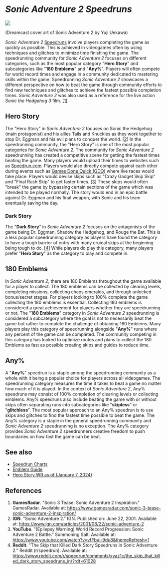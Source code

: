 
# *Sonic Adventure 2 Speedruns*
![](https://upload.wikimedia.org/wikipedia/en/9/99/Sonic_Adventure_2_cover.png)

(Dreamcast cover art of Sonic Adventure 2 by Yuji Uekawa)

*Sonic Adventure 2* [Speedruns](https://en.wikipedia.org/wiki/Speedrunning) involve players completing the game as quickly as possible. 
This is achieved in videogames often by using techniques and glitches to minimize time finishing the game. The speedrunning community for 
*Sonic Adventure 2* focuses on different categories, such as the most popular category "**Hero Story**" and subcategories like "**180 Emblems**"
and "**Any%**". Players will often compete for world record times and engage in a community dedicated to mastering skills within the game. 
Speedrunning *Sonic Adventure 2* showcases a different perspective on how to beat the game through community efforts to find new techniques and 
glitches to achieve the fastest possible completion times. *Sonic Adventure 2* was also used as a reference for the live action
*Sonic the Hedgehog 3* film. [[1]](https://www.gamesradar.com/sonic-3-tease-sonic-adventure-2-inspiration/)

## Hero Story
The "Hero Story" in *Sonic Adventure 2* focuses on Sonic the Hedgehog (main protagonist) and his allies Tails and Knuckles as they work together
to stop Dr. Eggman and his evil plans to conquer the world. [[2]](https://www.ign.com/articles/2001/06/22/sonic-adventure-2) In the speedrunning community, the "Hero Story" is one of the most popular categories
for *Sonic Adventure 2*. The community for *Sonic Adventure 2* speedrunning has created a competitive scene for getting the fastest times beating
the game. Many players would upload their times to websites such as [Speedrun.com](Speedrun.com). Players would also directly compete against 
each other during events such as [Games Done Quick (GDQ)](gamesdonequick.com) where live races would take place. Players would devise skips such
as "Crazy Gadget Skip Skip" and "Final Rush Skip" to get faster times. [[3]](https://www.youtube.com/watch?v=vfFbui-9du8&themeRefresh=1) These skips would often "break" the game by bypassing certain sections of
the game which was intended to be played normally. The story would end in an epic battle against Dr. Eggman and his final weapon, with Sonic and
his team eventually saving the day.
### Dark Story
The "**Dark Story**" in *Sonic Adventure 2* focuses on the antagonists of the game being Dr. Eggman, Shadow the Hedgehog, and Rouge the Bat. This is
a less popular speedrunning category as players have found the category to have a tough barrier of entry with many cruical skips at the beginning
being tough to do. [[4]](https://www.reddit.com/r/speedrun/comments/xyaz1c/the_skip_that_killed_dark_story_speedruns_in/?rdt=61028) While players do play this category, many players prefer "**Hero Story**" as the category to play and compete in. 

## 180 Emblems
In *Sonic Adventure 2*, there are 180 Emblems throughout the game available for a player to collect. The 180 emblems can be collected by clearing
levels, completing missions, collecting chaos emeralds, and through unlocked bonus/secret stages. For players looking to 100% complete the game
collecting the 180 emblems is essential. Collecting 180 emblems is considered a great achievement for players whether they are speedrunning or 
not. The "**180 Emblems**" category in *Sonic Adventure 2* speedrunning is considered a subcategory where the goal is not to necessarily beat the 
game but rather to complete the challenge of obtaining 180 Emblems. Many players play this category of speedrunning alongside "**Any%**" runs 
where any percent of the game can be completed. The community competing in this category has looked to optimize routes and plans to collect the 
180 Emblems as fast as possible creating skips and guides to reduce time.

## Any%
A "**Any%**" speedrun is a staple among the speedrunning community as a whole with it being a popular choice for players across all videogames. 
The speedrunning category measures the time it takes to beat a game no matter how much of it is played. In the context of *Sonic Adventure 2*, 
Any% speedruns may consist of 100% completion of clearing levels or collecting emblems. Any% speedruns also include beating the game with or 
without skips often separating runs into subcategories like "**skipless**" or "**glitchless**". The most popular approach to an Any% speedrun 
is to use skips and glitches to find the fastest time possible to beat the game. The Any% category is a staple in the general speedrunning 
community and *Sonic Adventure 2* speedrunning is no exception. The Any% category provides *Sonic Adventure 2* speedrunners creative freedom 
to push boundaries on how fast the game can be beat.

## See also
- [Speedrun Charts](https://www.speedrun.com/sa2b?h=Hero_Story-new-game&x=l824jg25-onvz40lm.4qy7x74q)
- [Emblem Guide](https://steamcommunity.com/sharedfiles/filedetails/?id=312189613)
- [Hero Story WR as of (January 7, 2024)](https://www.youtube.com/watch?v=GuH0KV8W2tw)

## References
1. **GamesRadar**. "Sonic 3 Tease: Sonic Adventure 2 Inspiration." GamesRadar. Available at: 
    https://www.gamesradar.com/sonic-3-tease-sonic-adventure-2-inspiration/
2. **IGN**. "Sonic Adventure 2." IGN. Published on: June 22, 2001. Available at: 
    https://www.ign.com/articles/2001/06/22/sonic-adventure-2
3. **YouTube**. "(Epilepsy Warning) World Record Progression: Sonic Adventure 2 Battle." Summoning Salt. Available at: 
    https://www.youtube.com/watch?v=vfFbui-9du8&themeRefresh=1
4. **Reddit**. "The Skip that Killed Dark Story Speedruns in Sonic Adventure 2." Reddit (r/speedrun). Available at: 
    https://www.reddit.com/r/speedrun/comments/xyaz1c/the_skip_that_killed_dark_story_speedruns_in/?rdt=61028
